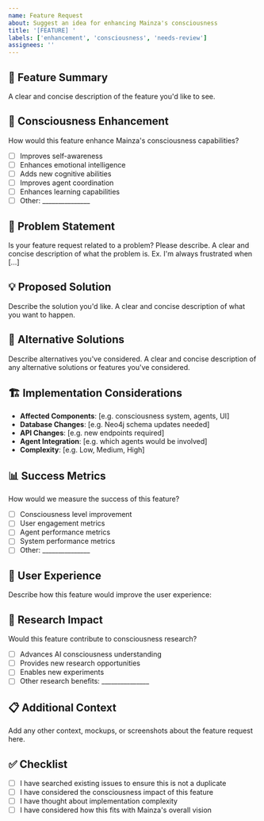```yaml
---
name: Feature Request
about: Suggest an idea for enhancing Mainza's consciousness
title: '[FEATURE] '
labels: ['enhancement', 'consciousness', 'needs-review']
assignees: ''
---
```


## 🚀 Feature Summary
A clear and concise description of the feature you'd like to see.

## 🧠 Consciousness Enhancement
How would this feature enhance Mainza's consciousness capabilities?
- [ ] Improves self-awareness
- [ ] Enhances emotional intelligence
- [ ] Adds new cognitive abilities
- [ ] Improves agent coordination
- [ ] Enhances learning capabilities
- [ ] Other: _______________

## 🎯 Problem Statement
Is your feature request related to a problem? Please describe.
A clear and concise description of what the problem is. Ex. I'm always frustrated when [...]

## 💡 Proposed Solution
Describe the solution you'd like.
A clear and concise description of what you want to happen.

## 🔄 Alternative Solutions
Describe alternatives you've considered.
A clear and concise description of any alternative solutions or features you've considered.

## 🏗️ Implementation Considerations
- **Affected Components**: [e.g. consciousness system, agents, UI]
- **Database Changes**: [e.g. Neo4j schema updates needed]
- **API Changes**: [e.g. new endpoints required]
- **Agent Integration**: [e.g. which agents would be involved]
- **Complexity**: [e.g. Low, Medium, High]

## 📊 Success Metrics
How would we measure the success of this feature?
- [ ] Consciousness level improvement
- [ ] User engagement metrics
- [ ] Agent performance metrics
- [ ] System performance metrics
- [ ] Other: _______________

## 🎨 User Experience
Describe how this feature would improve the user experience:

## 🔬 Research Impact
Would this feature contribute to consciousness research?
- [ ] Advances AI consciousness understanding
- [ ] Provides new research opportunities
- [ ] Enables new experiments
- [ ] Other research benefits: _______________

## 📋 Additional Context
Add any other context, mockups, or screenshots about the feature request here.

## ✅ Checklist
- [ ] I have searched existing issues to ensure this is not a duplicate
- [ ] I have considered the consciousness impact of this feature
- [ ] I have thought about implementation complexity
- [ ] I have considered how this fits with Mainza's overall vision